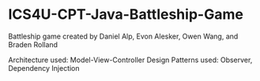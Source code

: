 # ICS4U-CPT-Java-Battleship-Game
Battleship game created by Daniel Alp, Evon Alesker, Owen Wang, and Braden Rolland

Architecture used: Model-View-Controller
Design Patterns used: Observer, Dependency Injection
